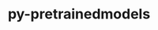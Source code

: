 ---
title: "py-pretrainedmodels"
layout: cache
categories: [package, develop-2023-10-08]
meta: {"versions": ["0.7.4"], "compilers": ["apple-clang@=14.0.0", "gcc@=11.3.0"], "oss": ["ubuntu22.04", "ventura"], "platforms": ["darwin", "linux"], "targets": ["aarch64", "x86_64_v3"], "stacks": ["ml-darwin-aarch64-mps", "ml-linux-x86_64-cpu", "ml-linux-x86_64-cuda", "root"], "num_specs": 4, "num_specs_by_stack": {"root": 4, "ml-darwin-aarch64-mps": 2, "ml-linux-x86_64-cpu": 1, "ml-linux-x86_64-cuda": 1}}
spec_details: [{"hash": "kisyhjbduajk4rqleblwlvslf5ea5w7x", "compiler": "apple-clang@=14.0.0", "versions": ["0.7.4"], "os": "ventura", "platform": "darwin", "target": "aarch64", "variants": ["build_system=python_pip"], "stacks": ["root", "ml-darwin-aarch64-mps"], "size": "-", "tarball": "https://binaries.spack.io/releases/develop-2023-10-08/build_cache/darwin-ventura-aarch64/apple-clang-14.0.0/py-pretrainedmodels-0.7.4/darwin-ventura-aarch64-apple-clang-14.0.0-py-pretrainedmodels-0.7.4-kisyhjbduajk4rqleblwlvslf5ea5w7x.spack"}, {"hash": "yjbp257rsqizhsh6b24akggp2pcs7kvu", "compiler": "apple-clang@=14.0.0", "versions": ["0.7.4"], "os": "ventura", "platform": "darwin", "target": "aarch64", "variants": ["build_system=python_pip"], "stacks": ["root", "ml-darwin-aarch64-mps"], "size": "-", "tarball": "https://binaries.spack.io/releases/develop-2023-10-08/build_cache/darwin-ventura-aarch64/apple-clang-14.0.0/py-pretrainedmodels-0.7.4/darwin-ventura-aarch64-apple-clang-14.0.0-py-pretrainedmodels-0.7.4-yjbp257rsqizhsh6b24akggp2pcs7kvu.spack"}, {"hash": "tk534kd6tsabiy7vlc4d7ui3xfeswuqx", "compiler": "gcc@=11.3.0", "versions": ["0.7.4"], "os": "ubuntu22.04", "platform": "linux", "target": "x86_64_v3", "variants": ["build_system=python_pip"], "stacks": ["root", "ml-linux-x86_64-cpu"], "size": "-", "tarball": "https://binaries.spack.io/releases/develop-2023-10-08/build_cache/linux-ubuntu22.04-x86_64_v3/gcc-11.3.0/py-pretrainedmodels-0.7.4/linux-ubuntu22.04-x86_64_v3-gcc-11.3.0-py-pretrainedmodels-0.7.4-tk534kd6tsabiy7vlc4d7ui3xfeswuqx.spack"}, {"hash": "isr6eusjfmd563ko63enpdw65fl5uhmo", "compiler": "gcc@=11.3.0", "versions": ["0.7.4"], "os": "ubuntu22.04", "platform": "linux", "target": "x86_64_v3", "variants": ["build_system=python_pip"], "stacks": ["root", "ml-linux-x86_64-cuda"], "size": "-", "tarball": "https://binaries.spack.io/releases/develop-2023-10-08/build_cache/linux-ubuntu22.04-x86_64_v3/gcc-11.3.0/py-pretrainedmodels-0.7.4/linux-ubuntu22.04-x86_64_v3-gcc-11.3.0-py-pretrainedmodels-0.7.4-isr6eusjfmd563ko63enpdw65fl5uhmo.spack"}]
---